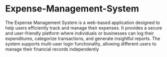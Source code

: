 # Expense-Management-System

The Expense Management System is a web-based application designed to help users efficiently track and manage their expenses. It provides a secure and user-friendly platform where individuals or businesses can log their expenditures, categorize transactions, and generate insightful reports. The system supports multi-user login functionality, allowing different users to manage their financial records independently
